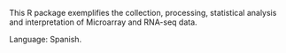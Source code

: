 
This R package exemplifies the collection, processing, statistical analysis and interpretation of Microarray and RNA-seq data.   

Language: Spanish.
